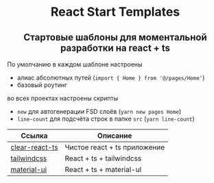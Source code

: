 <div align="center">

# React Start Templates

## Стартовые шаблоны для моментальной разработки на react + ts

</div>

По умолчанию в каждом шаблоне настроены

- алиас абсолютных путей (`import { Home } from '@/pages/Home'`)
- базовый роутинг

во всех проектах настроены скрипты

- `new` для автогенерации FSD слоёв (`yarn new pages Home`)
- `line-count` для подсчёта строк в папке `src` (`yarn line-count`)

<div align="center">

| Ссылка                                                                                  | Описание                     |
| --------------------------------------------------------------------------------------- | ---------------------------- |
| [clear-react-ts](https://github.com/KirKol94/react-start-templates/tree/clear-react-ts) | Чистое react + ts приложение |
| [tailwindcss](https://github.com/KirKol94/react-start-templates/tree/tailwindcss)       | React + ts + tailwindcss     |
| [material-ui](https://github.com/KirKol94/react-start-templates/tree/material-ui)       | React + ts + material-ul     |

</div>
